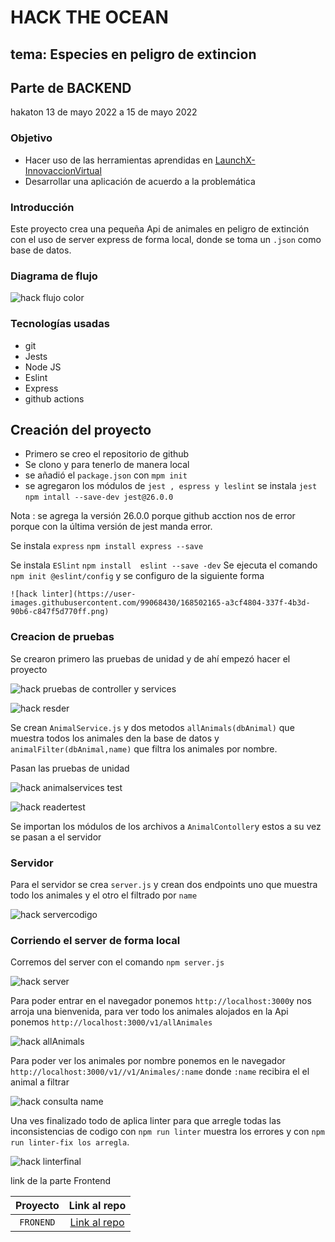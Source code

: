 # **HACK THE OCEAN**

## tema: Especies en peligro de extincion

## Parte de BACKEND

hakaton  13 de mayo 2022 a 15 de mayo 2022

### Objetivo

* Hacer uso  de las herramientas aprendidas en [LaunchX-InnovaccionVirtual](https://github.com/LaunchX-InnovaccionVirtual)
* Desarrollar una aplicación de acuerdo a la problemática

### Introducción

Este proyecto crea una pequeña Api de animales en peligro de extinción con el uso de server express de forma local, donde se toma un `.json` como base de datos.

### Diagrama de flujo

![hack flujo color](https://user-images.githubusercontent.com/99068430/168505411-7d15f63a-6226-4110-8fff-95838fb47551.jpg)

### Tecnologías usadas

* git
* Jests
* Node JS
* Eslint
* Express
* github actions

## Creación del proyecto

* Primero se creo el repositorio de github
* Se clono y para tenerlo de manera local
* se añadió el `package.json` con `mpm init`
* se agregaron los módulos de `jest , espress y leslint`
  se instala `jest`
  `npm intall --save-dev jest@26.0.0`

Nota : se agrega la versión 26.0.0 porque github acction nos de error porque con la última versión de jest manda error.

Se instala `express`
  `npm install express --save`

  Se instala `ESlint`
  `npm install  eslint --save -dev`
  Se  ejecuta el comando  `npm init @eslint/config` y se configuro de la siguiente forma

    ![hack linter](https://user-images.githubusercontent.com/99068430/168502165-a3cf4804-337f-4b3d-90b6-c847f5d770ff.png)

### Creacion de pruebas

 Se crearon primero las pruebas de unidad y de ahí empezó hacer el proyecto

 ![hack pruebas de controller y services](https://user-images.githubusercontent.com/99068430/168502067-01a8db43-e86a-4013-ac38-5d7f2ccf5bc7.png)

![hack resder](https://user-images.githubusercontent.com/99068430/168501836-3adc4fbf-5fe9-4760-afc9-371f72d4b80c.png)

Se crean `AnimalService.js` y dos metodos `allAnimals(dbAnimal)` que muestra todos los animales den la base de datos  y `animalFilter(dbAnimal,name)` que filtra los animales por nombre.

Pasan las pruebas de unidad

![hack animalservices test](https://user-images.githubusercontent.com/99068430/168502283-4f404dac-6606-4656-b476-ac33b5165222.png)

![hack readertest](https://user-images.githubusercontent.com/99068430/168502277-9e56e416-ceb0-4609-8d35-087639bd90db.png)

Se importan los módulos de los archivos a `AnimalContoller`y estos a su vez se pasan a el servidor

### Servidor

Para el servidor se crea `server.js` y crean dos endpoints uno que muestra todo los animales
y el otro el filtrado por `name`

   ![hack servercodigo](https://user-images.githubusercontent.com/99068430/168502904-136b742d-75f7-45b3-a0e6-0c4105816a72.png)

### Corriendo el server de forma local

 Corremos del server con el comando `npm server.js`

 ![hack server](https://user-images.githubusercontent.com/99068430/168503032-a91042d3-d0c3-4d3e-9e4a-b864b9cc2420.png)

Para poder entrar en el navegador ponemos `http://localhost:3000`y nos arroja una bienvenida,
para ver todo los animales alojados en la Api ponemos `http://localhost:3000/v1/allAnimales`

![hack allAnimals](https://user-images.githubusercontent.com/99068430/168503276-3fc0d539-2d30-4ed3-8556-dbb3a87b75f4.gif)

Para poder ver los animales por nombre ponemos en le navegador `http://localhost:3000/v1//v1/Animales/:name` donde  `:name` recibira el el animal a filtrar

![hack consulta name](https://user-images.githubusercontent.com/99068430/168503524-7ad1f0ac-d43f-410b-b72b-4a95beee6a81.gif)

Una ves finalizado todo de aplica linter para que arregle todas las inconsistencias de codigo con `npm run linter` muestra los errores y con `npm run linter-fix los arregla`.

![hack linterfinal](https://user-images.githubusercontent.com/99068430/168503793-6e3fea5f-ae77-4b8a-98c0-2d67588d6aa4.png)

link de la parte  Frontend

|  Proyecto  |                     Link al repo                     |
| :---------: | :--------------------------------------------------: |
| `FRONEND` | [Link al repo](https://github.com/Jovana-ch/Hackathon-) |
